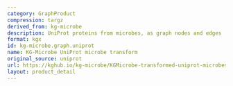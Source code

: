 ```yaml
---
category: GraphProduct
compression: targz
derived_from: kg-microbe
description: UniProt proteins from microbes, as graph nodes and edges
format: kgx
id: kg-microbe.graph.uniprot
name: KG-Microbe UniProt microbe transform
original_source: uniprot
url: https://kghub.io/kg-microbe/KGMicrobe-transformed-uniprot-microbes-20240924.tar.gz
layout: product_detail
---
```

